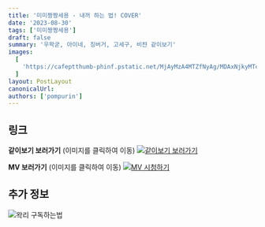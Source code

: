 ```yaml
---
title: '미미짱짱세용 - 내꺼 하는 법! COVER'
date: '2023-08-30'
tags: ['미미짱짱세용']
draft: false
summary: '우왁굳, 아이네, 징버거, 고세구, 비챤 같이보기'
images:
  [
    'https://cafeptthumb-phinf.pstatic.net/MjAyMzA4MTZfNyAg/MDAxNjkyMTc4NjQzNDA1.PnE1PLHWlkSNZTAYd2JOQr5269iGruD6uD8yfi59Zwcg.A_Kqxmu5KKo-YaiLkeNQ1__WTfvohscs3VMBXallviUg.PNG/P20230814_091834764_9E72CEC3-8674-43E9-A8F1-C356D0BADC00.png',
  ]
layout: PostLayout
canonicalUrl:
authors: ['pompurin']
---
```


## 링크

**같이보기 보러가기** (이미지를 클릭하여 이동)
[![같이보기 보러가기](https://cdn.discordapp.com/attachments/1136601898116464710/1137050327938506852/logo.png)](https://cafe.naver.com/steamindiegame/12689629)

**MV 보러가기** (이미지를 클릭하여 이동)
[![MV 시청하기](https://cafeptthumb-phinf.pstatic.net/MjAyMzA4MTZfNyAg/MDAxNjkyMTc4NjQzNDA1.PnE1PLHWlkSNZTAYd2JOQr5269iGruD6uD8yfi59Zwcg.A_Kqxmu5KKo-YaiLkeNQ1__WTfvohscs3VMBXallviUg.PNG/P20230814_091834764_9E72CEC3-8674-43E9-A8F1-C356D0BADC00.png)](https://cafe.naver.com/steamindiegame/12637052)

## 추가 정보

![왁리 구독하는법](https://cdn.discordapp.com/attachments/1136601898116464710/1137049857136267374/--2cut.gif)
